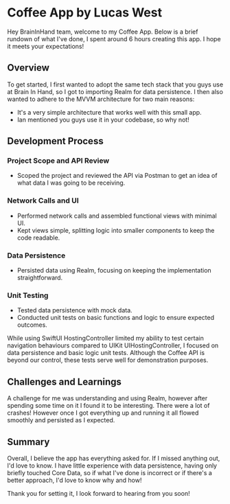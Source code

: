 # Coffee App by Lucas West

Hey BrainInHand team, welcome to my Coffee App. Below is a brief rundown of what I've done, I spent around 6 hours creating this app. I hope it meets your expectations!

## Overview

To get started, I first wanted to adopt the same tech stack that you guys use at Brain In Hand, so I got to importing Realm for data persistence. I then also wanted to adhere to the MVVM architecture for two main reasons:

- It's a very simple architecture that works well with this small app.
- Ian mentioned you guys use it in your codebase, so why not!

## Development Process

### Project Scope and API Review

- Scoped the project and reviewed the API via Postman to get an idea of what data I was going to be receiving.

### Network Calls and UI

- Performed network calls and assembled functional views with minimal UI.
- Kept views simple, splitting logic into smaller components to keep the code readable.

### Data Persistence

- Persisted data using Realm, focusing on keeping the implementation straightforward.

### Unit Testing

- Tested data persistence with mock data.
- Conducted unit tests on basic functions and logic to ensure expected outcomes.

While using SwiftUI HostingController limited my ability to test certain navigation behaviours compared to UIKit UIHostingController, I focused on data persistence and basic logic unit tests. Although the Coffee API is beyond our control, these tests serve well for demonstration purposes.

## Challenges and Learnings

A challenge for me was understanding and using Realm, however after spending some time on it I found it to be interesting. There were a lot of crashes! However once I got everything up and running it all flowed smoothly and persisted as I expected.

## Summary

Overall, I believe the app has everything asked for. If I missed anything out, I'd love to know. I have little experience with data persistence, having only briefly touched Core Data, so if what I've done is incorrect or if there's a better approach, I'd love to know why and how!

Thank you for setting it, I look forward to hearing from you soon!
